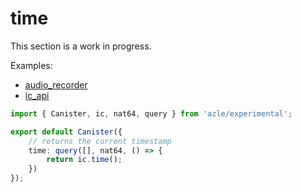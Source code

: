 # time

This section is a work in progress.

Examples:

- [audio_recorder](https://github.com/demergent-labs/azle/tree/main/examples/audio_recorder)
- [ic_api](https://github.com/demergent-labs/azle/tree/main/examples/ic_api)

```typescript
import { Canister, ic, nat64, query } from 'azle/experimental';

export default Canister({
    // returns the current timestamp
    time: query([], nat64, () => {
        return ic.time();
    })
});
```

